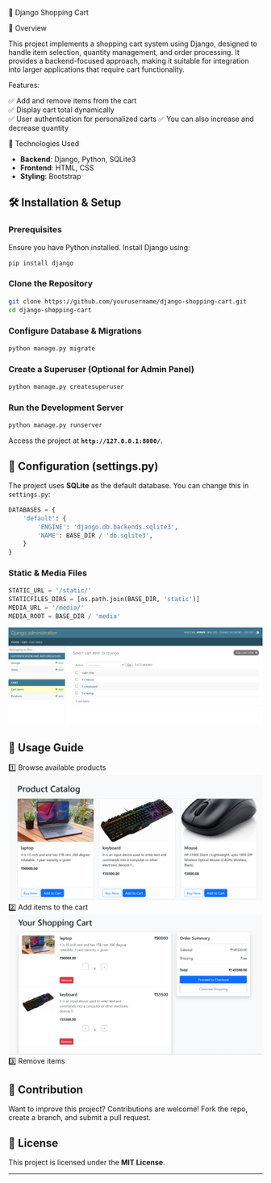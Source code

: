 🛒 Django Shopping Cart

📌 Overview

This project implements a shopping cart system using Django, designed to handle item selection, quantity management, and order processing. It provides a backend-focused approach, making it suitable for integration into larger applications that require cart functionality.

Features:

✅ Add and remove items from the cart  
✅ Display cart total dynamically  
✅ User authentication for personalized carts
✅ You can also increase and decrease quantity

🚀 Technologies Used

- **Backend**: Django, Python, SQLite3
- **Frontend**: HTML, CSS
- **Styling**: Bootstrap

## 🛠 Installation & Setup

### Prerequisites

Ensure you have Python installed. Install Django using:

```sh
pip install django
```

### Clone the Repository

```sh
git clone https://github.com/yourusername/django-shopping-cart.git
cd django-shopping-cart
```

### Configure Database & Migrations

```sh
python manage.py migrate
```

### Create a Superuser (Optional for Admin Panel)

```sh
python manage.py createsuperuser
```

### Run the Development Server

```sh
python manage.py runserver
```

Access the project at **`http://127.0.0.1:8000/`**.

## 📌 Configuration (settings.py)

The project uses **SQLite** as the default database. You can change this in `settings.py`:

```python
DATABASES = {
    'default': {
        'ENGINE': 'django.db.backends.sqlite3',
        'NAME': BASE_DIR / 'db.sqlite3',
    }
}
```

### Static & Media Files

```python
STATIC_URL = '/static/'
STATICFILES_DIRS = [os.path.join(BASE_DIR, 'static')]
MEDIA_URL = '/media/'
MEDIA_ROOT = BASE_DIR / 'media'
```

![user admin](image6.png)

## 🎯 Usage Guide

1️⃣ Browse available products  
![Product catalog](image4.png)
2️⃣ Add items to the cart  
![cart](image5.png)
3️⃣ Remove items

## 🤝 Contribution

Want to improve this project? Contributions are welcome! Fork the repo, create a branch, and submit a pull request.

## 📜 License

This project is licensed under the **MIT License**.

---
